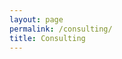 ```yaml
---
layout: page
permalink: /consulting/
title: Consulting
---
```


<!-- Calendly inline widget begin -->
<div class="calendly-inline-widget" data-url="https://calendly.com/sharath-dt/60min" ></div>
<script type="text/javascript" src="https://assets.calendly.com/assets/external/widget.js"></script>
<!-- Calendly inline widget end -->